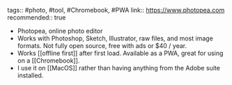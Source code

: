 tags:: #photo, #tool, #Chromebook, #PWA 
link:: https://www.photopea.com
recommended:: true

- Photopea, online photo editor
- Works with Photoshop, Sketch, Illustrator, raw files, and most image formats. Not fully open source, free with ads or $40 / year.
- Works [[offline first]] after first load. Available as a PWA, great for using on a [[Chromebook]].
- I use it on [[MacOS]] rather than having anything from the Adobe suite installed.